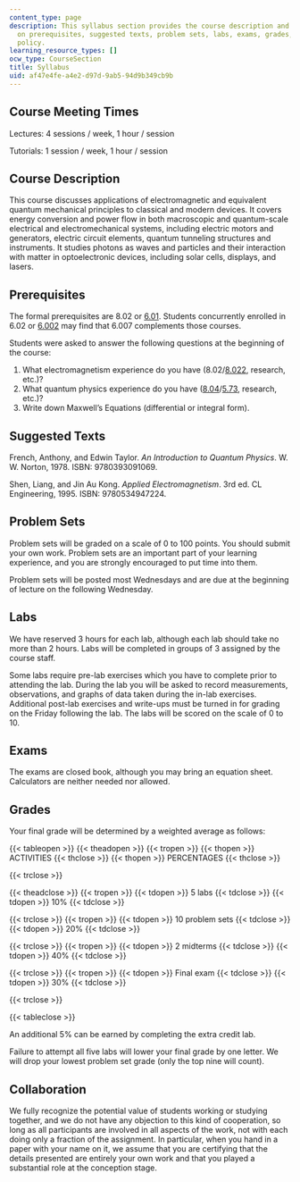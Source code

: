 ```yaml
---
content_type: page
description: This syllabus section provides the course description and information
  on prerequisites, suggested texts, problem sets, labs, exams, grades, and collaboration
  policy.
learning_resource_types: []
ocw_type: CourseSection
title: Syllabus
uid: af47e4fe-a4e2-d97d-9ab5-94d9b349cb9b
---
```


Course Meeting Times
--------------------

Lectures: 4 sessions / week, 1 hour / session

Tutorials: 1 session / week, 1 hour / session

Course Description
------------------

This course discusses applications of electromagnetic and equivalent quantum mechanical principles to classical and modern devices. It covers energy conversion and power flow in both macroscopic and quantum-scale electrical and electromechanical systems, including electric motors and generators, electric circuit elements, quantum tunneling structures and instruments. It studies photons as waves and particles and their interaction with matter in optoelectronic devices, including solar cells, displays, and lasers.

Prerequisites
-------------

The formal prerequisites are 8.02 or [6.01](/courses/6-01sc-introduction-to-electrical-engineering-and-computer-science-i-spring-2011). Students concurrently enrolled in 6.02 or [6.002](/courses/6-002-circuits-and-electronics-spring-2007) may find that 6.007 complements those courses.

Students were asked to answer the following questions at the beginning of the course:

1.  What electromagnetism experience do you have (8.02/[8.022](/courses/8-022-physics-ii-electricity-and-magnetism-fall-2006), research, etc.)?
2.  What quantum physics experience do you have ([8.04](/courses/8-04-quantum-physics-i-spring-2013)/[5.73](/courses/5-73-introductory-quantum-mechanics-i-fall-2005), research, etc.)?
3.  Write down Maxwell’s Equations (differential or integral form).

Suggested Texts
---------------

French, Anthony, and Edwin Taylor. _An Introduction to Quantum Physics_. W. W. Norton, 1978. ISBN: 9780393091069.

Shen, Liang, and Jin Au Kong. _Applied Electromagnetism_. 3rd ed. CL Engineering, 1995. ISBN: 9780534947224.

Problem Sets
------------

Problem sets will be graded on a scale of 0 to 100 points. You should submit your own work. Problem sets are an important part of your learning experience, and you are strongly encouraged to put time into them.

Problem sets will be posted most Wednesdays and are due at the beginning of lecture on the following Wednesday.

Labs
----

We have reserved 3 hours for each lab, although each lab should take no more than 2 hours. Labs will be completed in groups of 3 assigned by the course staff.

Some labs require pre-lab exercises which you have to complete prior to attending the lab. During the lab you will be asked to record measurements, observations, and graphs of data taken during the in-lab exercises. Additional post-lab exercises and write-ups must be turned in for grading on the Friday following the lab. The labs will be scored on the scale of 0 to 10.

Exams
-----

The exams are closed book, although you may bring an equation sheet. Calculators are neither needed nor allowed.

Grades
------

Your final grade will be determined by a weighted average as follows:

{{< tableopen >}}
{{< theadopen >}}
{{< tropen >}}
{{< thopen >}}
ACTIVITIES
{{< thclose >}}
{{< thopen >}}
PERCENTAGES
{{< thclose >}}

{{< trclose >}}

{{< theadclose >}}
{{< tropen >}}
{{< tdopen >}}
5 labs
{{< tdclose >}}
{{< tdopen >}}
10%
{{< tdclose >}}

{{< trclose >}}
{{< tropen >}}
{{< tdopen >}}
10 problem sets
{{< tdclose >}}
{{< tdopen >}}
20%
{{< tdclose >}}

{{< trclose >}}
{{< tropen >}}
{{< tdopen >}}
2 midterms
{{< tdclose >}}
{{< tdopen >}}
40%
{{< tdclose >}}

{{< trclose >}}
{{< tropen >}}
{{< tdopen >}}
Final exam
{{< tdclose >}}
{{< tdopen >}}
30%
{{< tdclose >}}

{{< trclose >}}

{{< tableclose >}}

An additional 5% can be earned by completing the extra credit lab.

Failure to attempt all five labs will lower your final grade by one letter. We will drop your lowest problem set grade (only the top nine will count).

Collaboration
-------------

We fully recognize the potential value of students working or studying together, and we do not have any objection to this kind of cooperation, so long as all participants are involved in all aspects of the work, not with each doing only a fraction of the assignment. In particular, when you hand in a paper with your name on it, we assume that you are certifying that the details presented are entirely your own work and that you played a substantial role at the conception stage.